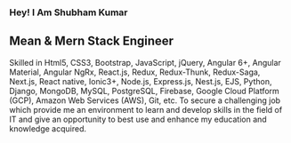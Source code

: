 ### Hey! I Am Shubham Kumar

## Mean & Mern Stack Engineer

Skilled in Html5, CSS3, Bootstrap, JavaScript, jQuery, Angular 6+, Angular Material, Angular NgRx, React.js, Redux, Redux-Thunk, Redux-Saga, Next.js, React native, Ionic3+, Node.js, Express.js, Nest.js, EJS, Python, Django, MongoDB, MySQL, PostgreSQL, Firebase, Google Cloud Platform (GCP), Amazon Web Services (AWS), Git, etc. To secure a challenging job which provide me an environment to learn and develop skills in the field of IT and give an opportunity to best use and enhance my education and knowledge acquired.
